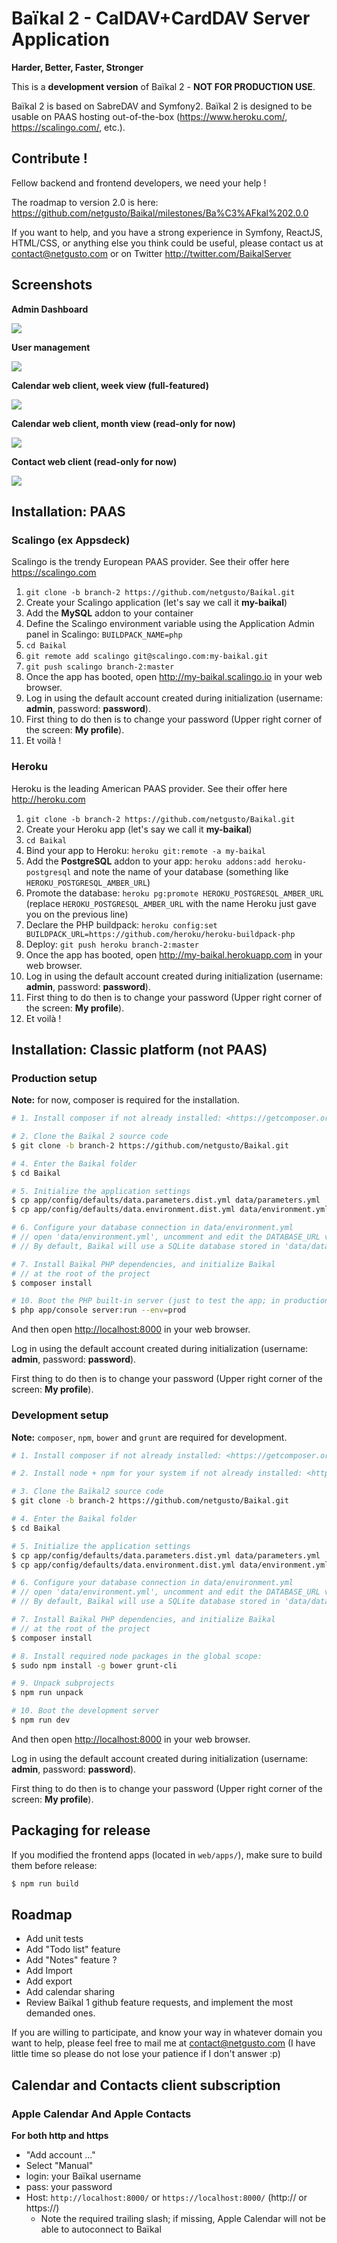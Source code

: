 # Baïkal 2 - CalDAV+CardDAV Server Application

**Harder, Better, Faster, Stronger**

This is a **development version** of Baïkal 2 - **NOT FOR PRODUCTION USE**.

Baïkal 2 is based on SabreDAV and Symfony2. Baïkal 2 is designed to be usable on PAAS hosting out-of-the-box (https://www.heroku.com/, https://scalingo.com/, etc.).

## Contribute !

Fellow backend and frontend developers, we need your help !

The roadmap to version 2.0 is here: https://github.com/netgusto/Baikal/milestones/Ba%C3%AFkal%202.0.0

If you want to help, and you have a strong experience in Symfony, ReactJS, HTML/CSS, or anything else you think could be useful, please contact us at contact@netgusto.com or on Twitter http://twitter.com/BaikalServer

## Screenshots

**Admin Dashboard**

![](http://baikal-server.com/res/img/github/01-dash.png)

**User management**

![](http://baikal-server.com/res/img/github/02-users.png)

**Calendar web client, week view (full-featured)**

![](http://baikal-server.com/res/img/github/05-calview-week.png)

**Calendar web client, month view (read-only for now)**

![](http://baikal-server.com/res/img/github/03-calview.png)

**Contact web client (read-only for now)**

![](http://baikal-server.com/res/img/github/04-cardview.png)

## Installation: PAAS

### Scalingo (ex Appsdeck)

Scalingo is the trendy European PAAS provider. See their offer here <https://scalingo.com>

1. `git clone -b branch-2 https://github.com/netgusto/Baikal.git`
2. Create your Scalingo application (let's say we call it **my-baikal**)
3. Add the **MySQL** addon to your container
4. Define the Scalingo environment variable using the Application Admin panel in Scalingo: `BUILDPACK_NAME=php`
5. `cd Baikal`
6. `git remote add scalingo git@scalingo.com:my-baikal.git`
7. `git push scalingo branch-2:master`
8. Once the app has booted, open <http://my-baikal.scalingo.io> in your web browser.
9. Log in using the default account created during initialization (username: **admin**, password: **password**).
10. First thing to do then is to change your password (Upper right corner of the screen: **My profile**).
11. Et voilà !

### Heroku

Heroku is the leading American PAAS provider. See their offer here <http://heroku.com>

1. `git clone -b branch-2 https://github.com/netgusto/Baikal.git`
2. Create your Heroku app (let's say we call it **my-baikal**)
3. `cd Baikal`
4. Bind your app to Heroku: `heroku git:remote -a my-baikal`
5. Add the **PostgreSQL** addon to your app: `heroku addons:add heroku-postgresql` and note the name of your database (something like `HEROKU_POSTGRESQL_AMBER_URL`)
6. Promote the database: `heroku pg:promote HEROKU_POSTGRESQL_AMBER_URL` (replace `HEROKU_POSTGRESQL_AMBER_URL` with the name Heroku just gave you on the previous line)
7. Declare the PHP buildpack: `heroku config:set BUILDPACK_URL=https://github.com/heroku/heroku-buildpack-php`
8. Deploy: `git push heroku branch-2:master`
9. Once the app has booted, open <http://my-baikal.herokuapp.com> in your web browser.
10. Log in using the default account created during initialization (username: **admin**, password: **password**).
11. First thing to do then is to change your password (Upper right corner of the screen: **My profile**).
12. Et voilà !

## Installation: Classic platform (not PAAS)

### Production setup

**Note:** for now, composer is required for the installation.

```sh
# 1. Install composer if not already installed: <https://getcomposer.org/download/>

# 2. Clone the Baïkal 2 source code
$ git clone -b branch-2 https://github.com/netgusto/Baikal.git

# 4. Enter the Baikal folder
$ cd Baikal

# 5. Initialize the application settings
$ cp app/config/defaults/data.parameters.dist.yml data/parameters.yml
$ cp app/config/defaults/data.environment.dist.yml data/environment.yml

# 6. Configure your database connection in data/environment.yml
# // open 'data/environment.yml', uncomment and edit the DATABASE_URL variable
# // By default, Baïkal will use a SQLite database stored in 'data/database.db'

# 7. Install Baïkal PHP dependencies, and initialize Baïkal
# // at the root of the project
$ composer install

# 10. Boot the PHP built-in server (just to test the app; in production, use an HTTP server like Apache or nginx)
$ php app/console server:run --env=prod
```

And then open <http://localhost:8000> in your web browser.

Log in using the default account created during initialization (username: **admin**, password: **password**).

First thing to do then is to change your password (Upper right corner of the screen: **My profile**).

### Development setup

**Note:** `composer`, `npm`, `bower` and `grunt` are required for development.

```sh
# 1. Install composer if not already installed: <https://getcomposer.org/download/>

# 2. Install node + npm for your system if not already installed: <http://nodejs.org/download/>

# 3. Clone the Baïkal2 source code
$ git clone -b branch-2 https://github.com/netgusto/Baikal.git

# 4. Enter the Baikal folder
$ cd Baikal

# 5. Initialize the application settings
$ cp app/config/defaults/data.parameters.dist.yml data/parameters.yml
$ cp app/config/defaults/data.environment.dist.yml data/environment.yml

# 6. Configure your database connection in data/environment.yml
# // open 'data/environment.yml', uncomment and edit the DATABASE_URL variable
# // By default, Baïkal will use a SQLite database stored in 'data/database.db'

# 7. Install Baïkal PHP dependencies, and initialize Baïkal
# // at the root of the project
$ composer install

# 8. Install required node packages in the global scope:
$ sudo npm install -g bower grunt-cli

# 9. Unpack subprojects
$ npm run unpack

# 10. Boot the development server
$ npm run dev

```

And then open <http://localhost:8000> in your web browser.

Log in using the default account created during initialization (username: **admin**, password: **password**).

First thing to do then is to change your password (Upper right corner of the screen: **My profile**).

## Packaging for release

If you modified the frontend apps (located in `web/apps/`), make sure to build them before release:

```sh
$ npm run build
```

## Roadmap

* Add unit tests
* Add "Todo list" feature
* Add "Notes" feature ?
* Add Import
* Add export
* Add calendar sharing
* Review Baïkal 1 github feature requests, and implement the most demanded ones.

If you are willing to participate, and know your way in whatever domain you want to help, please feel free to mail me at contact@netgusto.com (I have little time so please do not lose your patience if I don't answer :p)

## Calendar and Contacts client subscription

### Apple Calendar And Apple Contacts

**For both http and https**

* "Add account ..."
* Select "Manual"
* login: your Baïkal username
* pass: your password
* Host: `http://localhost:8000/` or `https://localhost:8000/` (http:// or https://)
  * Note the required trailing slash; if missing, Apple Calendar will not be able to autoconnect to Baïkal
